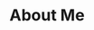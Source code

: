 # About Me

<!--
**doanmyngoc2212/doanmyngoc2212** is a ✨ _special_ ✨ repository because its `README.md` (this file) appears on your GitHub profile.

Here are some ideas to get you started:

🔭 I’m currently a student in Software Engineering at Charles Darwin University

